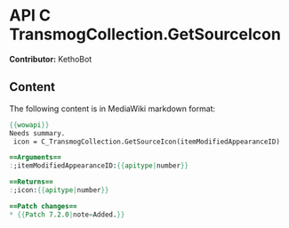 # API C TransmogCollection.GetSourceIcon

**Contributor:** KethoBot

## Content

The following content is in MediaWiki markdown format:

```mediawiki
{{wowapi}}
Needs summary.
 icon = C_TransmogCollection.GetSourceIcon(itemModifiedAppearanceID)

==Arguments==
:;itemModifiedAppearanceID:{{apitype|number}}

==Returns==
:;icon:{{apitype|number}}

==Patch changes==
* {{Patch 7.2.0|note=Added.}}
```
